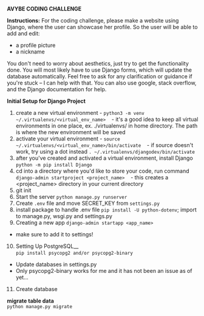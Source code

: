 **AVYBE CODING CHALLENGE**

__Instructions:__
For the coding challenge, please make a website using Django, where the user can showcase her profile. So the user will be able to add and edit:
- a profile picture
- a nickname

You don't need to worry about aesthetics, just try to get the functionality done. You will most likely have to use Django forms, which will update the database automatically. Feel free to ask for any clarification or guidance if you're stuck – I can help with that. You can also use google, stack overflow, and the Django documentation for help.


**Initial Setup for Django Project**
1. create a new virtual environment - `python3 -m venv ~/.virtualenvs/<virtual_env_name>`
   - it's a good idea to keep all virtual environments in one place, ex. ./virtualenvs/ in home directory. The path is where the new environment will be saved
2. activate your virtual environment - `source ~/.virtualenvs/<virtual_env_name>/bin/activate`
   - if source doesn't work, try using a dot instead `. ~/.virtualenvs/djangodev/bin/activate`
3. after you've created and activated a virtual environment, install Django `python -m pip install Django`
4. cd into a directory where you'd like to store your code, run command `django-admin startproject <project_name>`
   - this creates a <project_name> directory in your current directory
5. git init
6. Start the server `python manage.py runserver`
7. Create `.env` file and move SECRET_KEY from `settings.py`
8. install package to handle .env file `pip install -U python-dotenv`; import to manage.py, wsgi.py and settings.py
9. Creating a new app 
  `django-admin startapp <app_name>`
  - make sure to add it to settings!

10. Setting Up PostgreSQL__  
  `pip install psycopg2 and/or psycopg2-binary`
  - Update databases in settings.py
  - Only psycopg2-binary works for me and it has not been an issue as of yet...

11. Create database

__migrate table data__  
`python manage.py migrate`